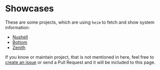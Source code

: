 # Showcases

These are some projects, which are using `heim` to fetch and show system information:

* [Nushell](./nushell.md)
* [Bottom](./bottom.md)
* [Zenith](./zenith.md)

If you know or maintain project, that is not mentioned in here,
feel free to [create an issue](https://github.com/heim-rs/book/issues/new)
or send a Pull Request and it will be included to this page.
